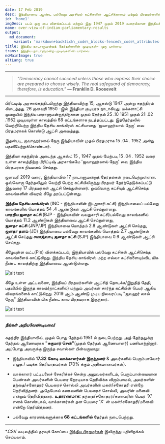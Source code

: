 ```yaml
---
date: 17 Feb 2019
desc: இந்தியாவை ஆண்ட பல்வேறு அரசியல் கட்சிகளின் ஆட்சிக்காலம் மற்றும் பிரதமர்களின் பட்டியல் .
id: 'home1'
imgDesc: படம் ஒரு பை விளக்கப்படம் மற்றும் இது 1947 முதல் 2019 வரையிலான இந்தியக் கட்சிகளின் ஆளும் ஆண்டுகளைக் காட்டுகிறது
name: over-view-of-indian-parliamentary-results
output:
  md_document:
    variant: 'markdown+backtick\_code\_blocks-fenced\_code\_attributes-header\_attributes'
title: இந்திய நாடாளுமன்றத் தேர்தல்களின் முடிவுகள்- ஒரு பார்வை
trans: இந்திய-நாடாளுமன்ற-முடிவுகளின்-பார்வை
noMainImage: true
altLang: true
---
```

<div>
    <adsbygoogle />
</div>
<Adsense
          data-ad-client="ca-pub-3042269102042405"
          data-ad-slot="1234567890"
/>

------------------------------------------------------------------------

> *"Democracy cannot succeed unless those who express their choice are
> prepared to choose wisely. The real safeguard of democracy, therefore,
> is education."* **― Franklin D. Roosevelt**

------------------------------------------------------------------------

பிரிட்டிஷ் அரசாங்கத்திடமிருந்து இந்தியாவிற்கு 15, ஆகஸ்டு 1947 அன்று சுதந்திரம் கிடைத்தது. 26  ஜனவரி 1950 -இல் இந்தியா குடியரசு நாடாகியது.  மக்களாட்சி  முறையில் இந்திய பாராளுமன்றத்திற்கான  முதல் தேர்தல் 25 .10 1951  முதல் 21 .02 .1952 முடியவுள்ள காலத்தில் 68 
கட்டங்களாக நடத்தப்பட்டது.  இத்தேர்தலில் வெற்றிபெற்ற இந்திய தேசிய காங்கிரஸ் கட்சியானது 'ஜவாஹர்லால் நேரு' வை பிரதமராகக் கொண்டு ஆட்சி அமைத்தது. 

இதன்படி, ஜவாஹர்லால் நேரு இந்தியாவின் முதல் பிரதமராக
 15  .04 . 1952  அன்று  பதவியேற்றுக்கொண்டார். 

இந்தியா சுதந்திரம் அடைந்த ஆகஸ்ட் 15 , 1947  முதல் மேற்படி 15  .04 . 1952  வரை உள்ள காலத்திற்கு பிரிட்டிஷ் அரசாங்கமே 'ஜவாஹர்லால் நேரு' வை இந்திய பிரதமராக நியமனம் செய்தது. 


ஜனவரி 2019 வரை, இந்தியாவில் 17 நாடாளுமன்றத் தேர்தல்கள் நடைபெற்றுள்ளன.  ஒவ்வொரு தேர்தலிலும் வெற்றி பெற்ற கட்சியிலிருந்து பிரதமர் தேர்ந்தெடுக்கப்பட்டு
 இதுவரை 17 பிரதமர்கள் ஆட்சி செய்துள்ளனர்.  ஒவ்வொரு  கட்சியும் ஆட்சிசெய்த காலங்களின் விவரம் கீழே தரப்பட்டுள்ளது.

**இந்திய தேசிய காங்கிரஸ்** (INC - இந்தியாவின் இடதுசாரி கட்சி)
இந்தியாவைப் பல்வேறு காலங்களில் மொத்தம் 54 .4  ஆண்டுகள் ஆட்சி செய்துள்ளது.     
**பாரதிய ஜனதா கட்சி** 
(BJP - இந்தியாவின் வலதுசாரி கட்சி)பல்வேறு காலங்களில் மொத்தம் 11.2 ஆண்டுகள் இந்தியாவை
ஆட்சி செய்துள்ளது,  
**ஜனதா கட்சி** (JNP/JP) இந்தியாவை மொத்தம் 2.8 ஆண்டுகள் ஆட்சி
செய்தது,   
**ஜனதா தளம்** (JD) இந்தியாவை பல்வேறு காலங்களில் மொத்தம் 2.7 ஆண்டுகள் ஆட்சி செய்தது 
**சமாஜ்வாடி ஜனதா கட்சி** (SJP) இந்தியாவை 0.6 ஆண்டுகள் ஆட்சி
செய்தது.  

கீழேயுள்ள வட்ட(Pie) விளக்கப்படம், இந்தியாவில் பல்வேறு கட்சிகள் ஆட்சிசெய்த 
காலங்களைக் காட்டுகிறது.  இந்திய தேசிய காங்கிரஸ் மற்ற எல்லா கட்சிகளையும்விட மிக நீண்ட காலத்திற்கு இந்தியாவை ஆண்டுள்ளது.

<img src="/blogs/over-view-of-indian-parliamentary-results/figure-markdown/img1.png" alt="alt text" class="blogs_image">
<!-- ![](/blogs/over-view-of-indian-parliamentary-results/figure-markdown/img1.png) -->

கீழே உள்ள அட்டவணை, இந்தியப் பிரதமர்களின்  ஆட்சித் தொடக்க/இறுதித்  தேதி, பதவியில் இருந்த காலம்(நாட்களில்)  மற்றும் அவர்கள் சார்ந்த கட்சியின் பெயர் ஆகிய விவரங்களைக் காட்டுகிறது.   2019 ஆம் ஆண்டு முடிய நிலவரப்படி "ஜவஹர் லால் நேரு"   இந்தியாவின் மிக நீண்ட கால பிரதமராக இருந்தார்.



<img src="/blogs/over-view-of-indian-parliamentary-results/figure-markdown/img2.png" alt="alt text" class="blogs_image">
<!-- ![](/blogs/over-view-of-indian-parliamentary-results/figure-markdown/img2.png) -->

------------------------------------------------------------------------

##### நீங்கள் அறியவேண்டியவை!

சுதந்திர இந்தியாவில், முதல் பொது தேர்தல் 1951 ல் நடைபெற்றது. அத் தேர்தலுக்கு தேர்தல் ஆணையராக **"சுகுமார் சென்"**(முதல் தேர்தல் ஆணையாளர்) பணியாற்றினார். அப்போது அவருக்கு இருந்த சவால்கள் பின்வருமாறு: 

- இந்தியாவில் **17.32 கோடி வாக்காளர்கள் இருந்தனர்** & அவர்களில் பெரும்பாலோர் எழுத / படிக்க தெரியாதவர்கள் (70% க்கும் அதிகமானவர்கள்).

- வாக்காளர் பட்டியலைச் சேகரிக்கச் சென்ற அலுவலர்களிடம், பெரும்பான்மையான பெண்கள் அவர்களின் பெயரை நேரடியாக தெரிவிக்க விரும்பாமல், அவர்களின் தந்தை/சகோதரர் பெயரைச் சொல்லி அவர்களின் மகள்/சகோதரி என்றே தெரிவித்தனர். அதேபோல் கணவனின் பெயரைச் சொல்லி, அவரின் மனைவி என்றும் தெரிவித்தனர். 
**உதாரணமாக:** தந்தை/சகோதரர்/கணவரின் பெயர் 'X' எனக் கொண்டால், வாக்காளர்கள் தன பெயரை 'X' ன் மகள்/சகோதரி/மனைவி என்றே தெரிவித்தனர். 

- பல்வேறு காரணங்களுக்காக **68 கட்டங்களில்** தேர்தல் நடைபெற்றது.

------------------------------------------------------------------------

\*.CSV வடிவத்தில் தரவுக் கோப்பை [இந்திய பிரதமர்கள்](http://thedatatalks.in/datas/primeministers.csv) இலிருந்து பதிவிறக்கம் செய்யலாம்.